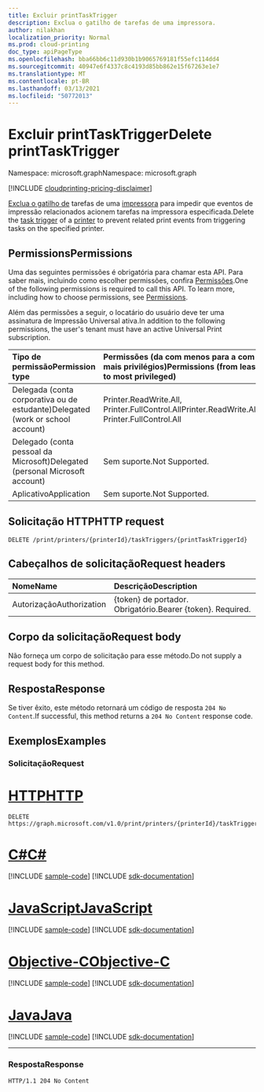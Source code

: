 ```yaml
---
title: Excluir printTaskTrigger
description: Exclua o gatilho de tarefas de uma impressora.
author: nilakhan
localization_priority: Normal
ms.prod: cloud-printing
doc_type: apiPageType
ms.openlocfilehash: bba66bb6c11d930b1b9065769181f55efc114dd4
ms.sourcegitcommit: 40947e6f4337c8c4193d85bb862e15f67263e1e7
ms.translationtype: MT
ms.contentlocale: pt-BR
ms.lasthandoff: 03/13/2021
ms.locfileid: "50772013"
---
```

# <a name="delete-printtasktrigger"></a><span data-ttu-id="eff58-103">Excluir printTaskTrigger</span><span class="sxs-lookup"><span data-stu-id="eff58-103">Delete printTaskTrigger</span></span>
<span data-ttu-id="eff58-104">Namespace: microsoft.graph</span><span class="sxs-lookup"><span data-stu-id="eff58-104">Namespace: microsoft.graph</span></span>

[!INCLUDE [cloudprinting-pricing-disclaimer](../../includes/cloudprinting-pricing-disclaimer.md)]

<span data-ttu-id="eff58-105">[Exclua o gatilho de](../resources/printtasktrigger.md) tarefas de uma [impressora](../resources/printer.md) para impedir que eventos de impressão relacionados acionem tarefas na impressora especificada.</span><span class="sxs-lookup"><span data-stu-id="eff58-105">Delete the [task trigger](../resources/printtasktrigger.md) of a [printer](../resources/printer.md) to prevent related print events from triggering tasks on the specified printer.</span></span>

## <a name="permissions"></a><span data-ttu-id="eff58-106">Permissions</span><span class="sxs-lookup"><span data-stu-id="eff58-106">Permissions</span></span>
<span data-ttu-id="eff58-p101">Uma das seguintes permissões é obrigatória para chamar esta API. Para saber mais, incluindo como escolher permissões, confira [Permissões](/graph/permissions-reference).</span><span class="sxs-lookup"><span data-stu-id="eff58-p101">One of the following permissions is required to call this API. To learn more, including how to choose permissions, see [Permissions](/graph/permissions-reference).</span></span>

<span data-ttu-id="eff58-109">Além das permissões a seguir, o locatário do usuário deve ter uma assinatura de Impressão Universal ativa.</span><span class="sxs-lookup"><span data-stu-id="eff58-109">In addition to the following permissions, the user's tenant must have an active Universal Print subscription.</span></span>

|<span data-ttu-id="eff58-110">Tipo de permissão</span><span class="sxs-lookup"><span data-stu-id="eff58-110">Permission type</span></span> | <span data-ttu-id="eff58-111">Permissões (da com menos para a com mais privilégios)</span><span class="sxs-lookup"><span data-stu-id="eff58-111">Permissions (from least to most privileged)</span></span> |
|:---------------|:--------------------------------------------|
|<span data-ttu-id="eff58-112">Delegada (conta corporativa ou de estudante)</span><span class="sxs-lookup"><span data-stu-id="eff58-112">Delegated (work or school account)</span></span>| <span data-ttu-id="eff58-113">Printer.ReadWrite.All, Printer.FullControl.All</span><span class="sxs-lookup"><span data-stu-id="eff58-113">Printer.ReadWrite.All, Printer.FullControl.All</span></span> |
|<span data-ttu-id="eff58-114">Delegado (conta pessoal da Microsoft)</span><span class="sxs-lookup"><span data-stu-id="eff58-114">Delegated (personal Microsoft account)</span></span>|<span data-ttu-id="eff58-115">Sem suporte.</span><span class="sxs-lookup"><span data-stu-id="eff58-115">Not Supported.</span></span>|
|<span data-ttu-id="eff58-116">Aplicativo</span><span class="sxs-lookup"><span data-stu-id="eff58-116">Application</span></span>|<span data-ttu-id="eff58-117">Sem suporte.</span><span class="sxs-lookup"><span data-stu-id="eff58-117">Not Supported.</span></span>|

## <a name="http-request"></a><span data-ttu-id="eff58-118">Solicitação HTTP</span><span class="sxs-lookup"><span data-stu-id="eff58-118">HTTP request</span></span>

<!-- {
  "blockType": "ignored"
}
-->
``` http
DELETE /print/printers/{printerId}/taskTriggers/{printTaskTriggerId}
```

## <a name="request-headers"></a><span data-ttu-id="eff58-119">Cabeçalhos de solicitação</span><span class="sxs-lookup"><span data-stu-id="eff58-119">Request headers</span></span>
|<span data-ttu-id="eff58-120">Nome</span><span class="sxs-lookup"><span data-stu-id="eff58-120">Name</span></span>|<span data-ttu-id="eff58-121">Descrição</span><span class="sxs-lookup"><span data-stu-id="eff58-121">Description</span></span>|
|:---|:---|
|<span data-ttu-id="eff58-122">Autorização</span><span class="sxs-lookup"><span data-stu-id="eff58-122">Authorization</span></span>|<span data-ttu-id="eff58-p102">{token} de portador. Obrigatório.</span><span class="sxs-lookup"><span data-stu-id="eff58-p102">Bearer {token}. Required.</span></span>|

## <a name="request-body"></a><span data-ttu-id="eff58-125">Corpo da solicitação</span><span class="sxs-lookup"><span data-stu-id="eff58-125">Request body</span></span>
<span data-ttu-id="eff58-126">Não forneça um corpo de solicitação para esse método.</span><span class="sxs-lookup"><span data-stu-id="eff58-126">Do not supply a request body for this method.</span></span>

## <a name="response"></a><span data-ttu-id="eff58-127">Resposta</span><span class="sxs-lookup"><span data-stu-id="eff58-127">Response</span></span>

<span data-ttu-id="eff58-128">Se tiver êxito, este método retornará um código de resposta `204 No Content`.</span><span class="sxs-lookup"><span data-stu-id="eff58-128">If successful, this method returns a `204 No Content` response code.</span></span>

## <a name="examples"></a><span data-ttu-id="eff58-129">Exemplos</span><span class="sxs-lookup"><span data-stu-id="eff58-129">Examples</span></span>

### <a name="request"></a><span data-ttu-id="eff58-130">Solicitação</span><span class="sxs-lookup"><span data-stu-id="eff58-130">Request</span></span>

# <a name="http"></a>[<span data-ttu-id="eff58-131">HTTP</span><span class="sxs-lookup"><span data-stu-id="eff58-131">HTTP</span></span>](#tab/http)
<!-- {
  "blockType": "request",
  "name": "delete_printtasktrigger"
}
-->
``` http
DELETE https://graph.microsoft.com/v1.0/print/printers/{printerId}/taskTriggers/{printTaskTriggerId}
```
# <a name="c"></a>[<span data-ttu-id="eff58-132">C#</span><span class="sxs-lookup"><span data-stu-id="eff58-132">C#</span></span>](#tab/csharp)
[!INCLUDE [sample-code](../includes/snippets/csharp/delete-printtasktrigger-csharp-snippets.md)]
[!INCLUDE [sdk-documentation](../includes/snippets/snippets-sdk-documentation-link.md)]

# <a name="javascript"></a>[<span data-ttu-id="eff58-133">JavaScript</span><span class="sxs-lookup"><span data-stu-id="eff58-133">JavaScript</span></span>](#tab/javascript)
[!INCLUDE [sample-code](../includes/snippets/javascript/delete-printtasktrigger-javascript-snippets.md)]
[!INCLUDE [sdk-documentation](../includes/snippets/snippets-sdk-documentation-link.md)]

# <a name="objective-c"></a>[<span data-ttu-id="eff58-134">Objective-C</span><span class="sxs-lookup"><span data-stu-id="eff58-134">Objective-C</span></span>](#tab/objc)
[!INCLUDE [sample-code](../includes/snippets/objc/delete-printtasktrigger-objc-snippets.md)]
[!INCLUDE [sdk-documentation](../includes/snippets/snippets-sdk-documentation-link.md)]

# <a name="java"></a>[<span data-ttu-id="eff58-135">Java</span><span class="sxs-lookup"><span data-stu-id="eff58-135">Java</span></span>](#tab/java)
[!INCLUDE [sample-code](../includes/snippets/java/delete-printtasktrigger-java-snippets.md)]
[!INCLUDE [sdk-documentation](../includes/snippets/snippets-sdk-documentation-link.md)]

---


### <a name="response"></a><span data-ttu-id="eff58-136">Resposta</span><span class="sxs-lookup"><span data-stu-id="eff58-136">Response</span></span>

<!-- {
  "blockType": "response",
  "truncated": true
}
-->
``` http
HTTP/1.1 204 No Content
```

